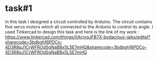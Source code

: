 # task#1
in this task I designed a circuit controlled by Arduino.
The circuit contains five servo motors which all connected to the Ardunio to control its angle.
I used Tinkercad to design this task and here is the link of my work : https://www.tinkercad.com/things/0AcjyqJFB7X-bodacious-jaiks/editel?sharecode=3bdbgh16PDCo-4D3R8pJ1CrWFROdSgNaBBx5L5E7mHQ&sharecode=3bdbgh16PDCo-4D3R8pJ1CrWFROdSgNaBBx5L5E7mHQ

